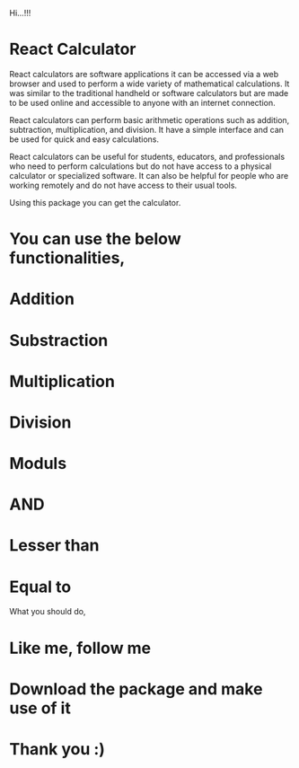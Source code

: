Hi...!!!

# React Calculator

React calculators are software applications it can be accessed via a web browser and used to perform a wide variety of mathematical calculations.
It was similar to the traditional handheld or software calculators but are made to be used online and accessible to anyone with an internet connection.

React calculators can perform basic arithmetic operations such as addition, subtraction, multiplication, and division. It have a simple interface and can be used for quick and easy calculations.

React calculators can be useful for students, educators, and professionals who need to perform calculations but do not have access to a physical calculator or specialized software. It can also be helpful for people who are working remotely and do not have access to their usual tools.

Using this package you can get the calculator.

# You can use the below functionalities,

# Addition

# Substraction

# Multiplication

# Division

# Moduls

# AND

# Lesser than

# Equal to

What you should do,

# Like me, follow me

# Download the package and make use of it

# Thank you :)
